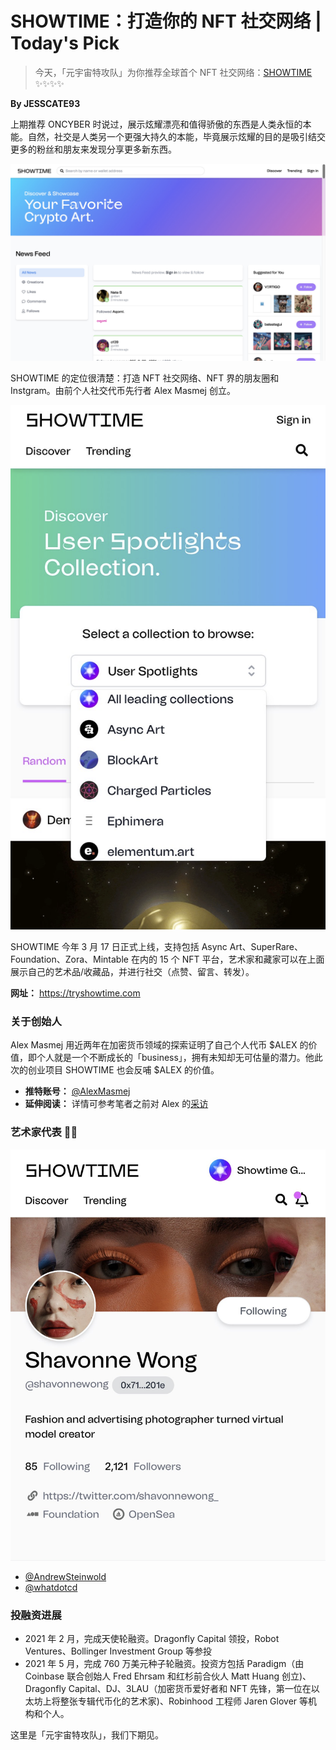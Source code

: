 # SHOWTIME：打造你的 NFT 社交网络 | Today's Pick

> 今天，「元宇宙特攻队」为你推荐全球首个 NFT 社交网络：[SHOWTIME](https://tryshowtime.com) ✨✨✨✨

**By JESSCATE93**

上期推荐 ONCYBER 时说过，展示炫耀漂亮和值得骄傲的东西是人类永恒的本能。自然，社交是人类另一个更强大持久的本能，毕竟展示炫耀的目的是吸引结交更多的粉丝和朋友来发现分享更多新东西。

![](./cover.jpg)

SHOWTIME 的定位很清楚：打造 NFT 社交网络、NFT 界的朋友圈和 Instgram。由前个人社交代币先行者 Alex Masmej 创立。

![](./spotlight.jpg)

SHOWTIME 今年 3 月 17 日正式上线，支持包括 Async Art、SuperRare、Foundation、Zora、Mintable 在内的 15 个 NFT 平台，艺术家和藏家可以在上面展示自己的艺术品/收藏品，并进行社交（点赞、留言、转发）。

**网址：** https://tryshowtime.com

### 关于创始人

Alex Masmej 用近两年在加密货币领域的探索证明了自己个人代币 $ALEX 的价值，即个人就是一个不断成长的「business」，拥有未知却无可估量的潜力。他此次的创业项目 SHOWTIME 也会反哺 $ALEX 的价值。

- **推特账号：** [@AlexMasmej](https://twitter.com/AlexMasmej)
- **延伸阅读：** 详情可参考笔者之前对 Alex 的[采访](https://mp.weixin.qq.com/s/enynWX4IlwR0woftV9B2hg)

### 艺术家代表 👨‍🎤

![](./wong.jpg)

- [@AndrewSteinwold](https://twitter.com/AndrewSteinwold)
- [@whatdotcd](https://twitter.com/whatdotcd)

### 投融资进展

- 2021 年 2 月，完成天使轮融资。Dragonfly Capital 领投，Robot Ventures、Bollinger Investment Group 等参投
- 2021 年 5 月，完成 760 万美元种子轮融资。投资方包括 Paradigm（由 Coinbase 联合创始人 Fred Ehrsam 和红杉前合伙人 Matt Huang 创立)、Dragonfly Capital、DJ、3LAU（加密货币爱好者和 NFT 先锋，第一位在以太坊上将整张专辑代币化的艺术家)、Robinhood 工程师 Jaren Glover 等机构和个人。

这里是「元宇宙特攻队」，我们下期见。
